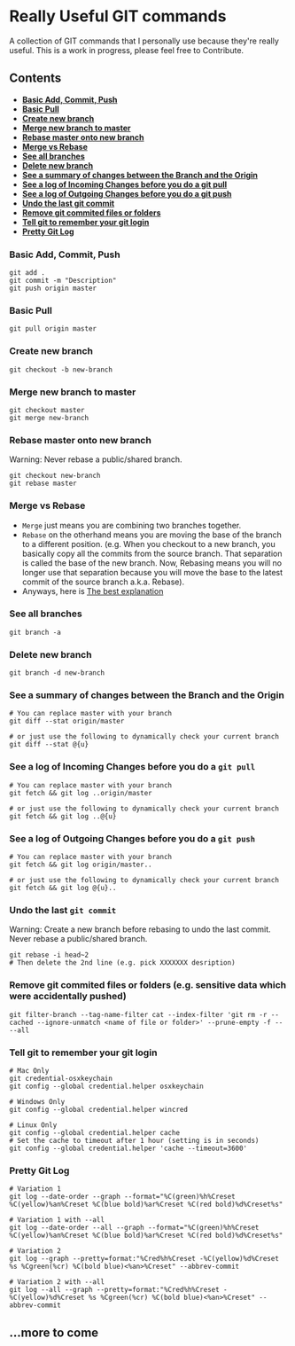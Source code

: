 # Really Useful GIT commands
A collection of GIT commands that I personally use because they're really useful. This is a work in progress, please feel free to Contribute.

## Contents
* **[Basic Add, Commit, Push](#BasicAddCommitPush)**
* **[Basic Pull](#BasicPull)**
* **[Create new branch](#CreateNewBranch)**
* **[Merge new branch to master](#MergeNewBranchToMaster)**
* **[Rebase master onto new branch](#RebaseMasterOntoNewBranch)**
* **[Merge vs Rebase](#MergeVsRebase)**
* **[See all branches](#SeeAllBranches)**
* **[Delete new branch](#DeleteNewBranch)**
* **[See a summary of changes between the Branch and the Origin](#SeeASummaryOfChangesBetweenTheBranchAndTheOrigin)**
* **[See a log of Incoming Changes before you do a git pull](#SeeALogOfIncomingChangesBeforeYouDoAGitPull)**
* **[See a log of Outgoing Changes before you do a git push](#SeeALogOfOutgoingChangesBeforeYouDoAGitPush)**
* **[Undo the last git commit](#UndoTheLastGitCommit)**
* **[Remove git commited files or folders](#RemoveGitCommitedFilesOrFolders)**
* **[Tell git to remember your git login](#TellGitToRememberYourGitLogin)**
* **[Pretty Git Log](#PrettyGitLog)**

### <a id="BasicAddCommitPush"></a>Basic Add, Commit, Push
```
git add .
git commit -m "Description"
git push origin master
```

### <a id="BasicPull"></a>Basic Pull
```
git pull origin master
```

### <a id="CreateNewBranch"></a>Create new branch
```
git checkout -b new-branch
```

### <a id="MergeNewBranchToMaster"></a>Merge new branch to master
```
git checkout master
git merge new-branch
```

### <a id="RebaseMasterOntoNewBranch"></a>Rebase master onto new branch
Warning: Never rebase a public/shared branch.
```
git checkout new-branch
git rebase master
```

### <a id="MergeVsRebase"></a>Merge vs Rebase
- `Merge` just means you are combining two branches together.
- `Rebase` on the otherhand means you are moving the base of the branch to a different position. (e.g. When you checkout to a new branch, you basically copy all the commits from the source branch. That separation is called the base of the new branch. Now, Rebasing means you will no longer use that separation because you will move the base to the latest commit of the source branch a.k.a. Rebase).
- Anyways, here is [The best explanation](https://hackernoon.com/git-merge-vs-rebase-whats-the-diff-76413c117333)

### <a id="SeeAllBranches"></a>See all branches
```
git branch -a
```

### <a id="DeleteNewBranch"></a>Delete new branch
```
git branch -d new-branch
```

### <a id="SeeASummaryOfChangesBetweenTheBranchAndTheOrigin"></a>See a summary of changes between the Branch and the Origin
```
# You can replace master with your branch
git diff --stat origin/master
```
```
# or just use the following to dynamically check your current branch
git diff --stat @{u}
```

### <a id="SeeALogOfIncomingChangesBeforeYouDoAGitPull"></a>See a log of Incoming Changes before you do a `git pull`
```
# You can replace master with your branch
git fetch && git log ..origin/master
```
```
# or just use the following to dynamically check your current branch
git fetch && git log ..@{u}
```

### <a id="SeeALogOfOutgoingChangesBeforeYouDoAGitPush"></a>See a log of Outgoing Changes before you do a `git push`
```
# You can replace master with your branch
git fetch && git log origin/master..
```
```
# or just use the following to dynamically check your current branch
git fetch && git log @{u}..
```

### <a id="UndoTheLastGitCommit"></a>Undo the last `git commit`
Warning: Create a new branch before rebasing to undo the last commit. Never rebase a public/shared branch.
```
git rebase -i head~2
# Then delete the 2nd line (e.g. pick XXXXXXX desription)
```

### <a id="RemoveGitCommitedFilesOrFolders"></a>Remove git commited files or folders (e.g. sensitive data which were accidentally pushed)
```
git filter-branch --tag-name-filter cat --index-filter 'git rm -r --cached --ignore-unmatch <name of file or folder>' --prune-empty -f -- --all
```

### <a id="TellGitToRememberYourGitLogin"></a>Tell git to remember your git login
```
# Mac Only
git credential-osxkeychain
git config --global credential.helper osxkeychain
```
```
# Windows Only
git config --global credential.helper wincred
```
```
# Linux Only
git config --global credential.helper cache
# Set the cache to timeout after 1 hour (setting is in seconds)
git config --global credential.helper 'cache --timeout=3600'
```

### <a id="PrettyGitLog"></a>Pretty Git Log
```
# Variation 1
git log --date-order --graph --format="%C(green)%h%Creset %C(yellow)%an%Creset %C(blue bold)%ar%Creset %C(red bold)%d%Creset%s"
```
```
# Variation 1 with --all
git log --date-order --all --graph --format="%C(green)%h%Creset %C(yellow)%an%Creset %C(blue bold)%ar%Creset %C(red bold)%d%Creset%s"
```

```
# Variation 2
git log --graph --pretty=format:"%Cred%h%Creset -%C(yellow)%d%Creset %s %Cgreen(%cr) %C(bold blue)<%an>%Creset" --abbrev-commit
```
```
# Variation 2 with --all
git log --all --graph --pretty=format:"%Cred%h%Creset -%C(yellow)%d%Creset %s %Cgreen(%cr) %C(bold blue)<%an>%Creset" --abbrev-commit
```

## ...more to come
